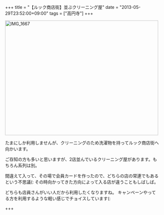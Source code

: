 +++
title =  "【ルック商店街】並ぶクリーニング屋"
date =  "2013-05-29T23:52:00+09:00"
tags = ["高円寺"]
+++
<p><a href="http://www.flickr.com/photos/68742489@N02/8839338827/" title="IMG_1667 by umeyuki1326, on Flickr"><img src="http://farm9.staticflickr.com/8559/8839338827_e0c9561980.jpg" width="500" height="375" alt="IMG_1667"></a></p>

<p>たまにしか利用しませんが、クリーニングのため洗濯物を持ってルック商店街へ向かいます。</p>

<p>ご存知の方も多いと思いますが、2店並んでいるクリーニング屋があります。もちろん系列は別。</p>

<p>間違えて入って、その場で会員カードを作ったので、どちらの店の常連でもあるという不思議(:
その時向かってきた方向によって入る店が違うこともしばしば。</p>

<p>どちらも店員さんがいい人だから利用したくなりますね。
キャンペーンやってる方を利用するような軽い感じでチョイスしています(:</p>

+++
